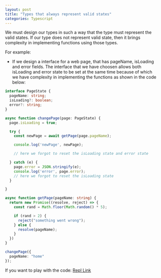```yaml
---
layout: post
title: "Types that always represent valid states"
categories: Typescript
---
```


We must design our types in such a way that the type must represent the valid states. If our type does not represent valid state, then it brings
complexity in implementing functions using those types.

For example:

- If we design a interface for a web page, that has pageName, isLoading and error fields. The interface that we have choosen allows both isLoading and error state to be set at the same time because of which we have complexity in implementing the functions as shown in the code below:

```ts
interface PageState {
  pageName: string;
  isLoading?: boolean;
  error?: string;
}

async function changePage(page: PageState) {
  page.isLoading = true;

  try {
    const newPage = await getPage(page.pageName);

    console.log('newPage', newPage);

    // here we forgot to reset the isLoading state and error state

  } catch (e) {
    page.error = JSON.stringify(e);
    console.log('error', page.error);
    // here we forgot to reset the isLoading state
  }

}

async function getPage(pageName: string) {
  return new Promise((resolve, reject) => {
    const rand = Math.floor(Math.random() * 5);

    if (rand > 2) {
      reject("something went wrong");
    } else {
      resolve(pageName);
    }
  })
}

changePage({
  pageName: "home"
});
```

If you want to play with the code: [Repl Link](https://replit.com/@baijanathTharu/Designing-types-in-typescript#validState.ts)
